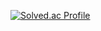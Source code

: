 [![Solved.ac Profile](http://mazassumnida.wtf/api/v2/generate_badge?boj=sukkk7065se)](https://solved.ac/sukkk7065se/)
